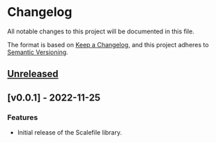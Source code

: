 # Changelog

All notable changes to this project will be documented in this file.

The format is based on [Keep a Changelog](https://keepachangelog.com/en/1.0.0/), and this project adheres
to [Semantic Versioning](https://semver.org/spec/v2.0.0.html).

## [Unreleased]

## [v0.0.1] - 2022-11-25

### Features

- Initial release of the Scalefile library.

[unreleased]: https://github.com/loopholelabs/scale-scalefile/compare/v0.0.1...HEAD
[v0.1.0]: https://github.com/loopholelabs/scale-scalefile/compare/v0.0.1
